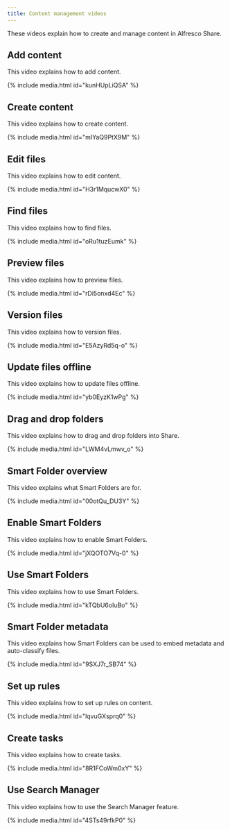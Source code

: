 ```yaml
---
title: Content management videos
---
```


These videos explain how to create and manage content in Alfresco Share.

## Add content

This video explains how to add content.

{% include media.html id="kunHUpLiQSA" %}

## Create content

This video explains how to create content.

{% include media.html id="mIYaQ9PtX9M" %}

## Edit files

This video explains how to edit content.

{% include media.html id="H3r1MqucwX0" %}

## Find files

This video explains how to find files.

{% include media.html id="oRu1tuzEumk" %}

## Preview files

This video explains how to preview files.

{% include media.html id="rDi5onxd4Ec" %}

## Version files

This video explains how to version files.

{% include media.html id="E5AzyRd5q-o" %}

## Update files offline

This video explains how to update files offline.

{% include media.html id="yb0EyzK1wPg" %}

## Drag and drop folders

This video explains how to drag and drop folders into Share.

{% include media.html id="LWM4vLmwv_o" %}

## Smart Folder overview

This video explains what Smart Folders are for.

{% include media.html id="00otQu_DU3Y" %}

## Enable Smart Folders

This video explains how to enable Smart Folders.

{% include media.html id="jXQOTO7Vq-0" %}

## Use Smart Folders

This video explains how to use Smart Folders.

{% include media.html id="kTQbU6oIuBo" %}

## Smart Folder metadata

This video explains how Smart Folders can be used to embed metadata and auto-classify files.

{% include media.html id="9SXJ7r_SB74" %}

## Set up rules

This video explains how to set up rules on content.

{% include media.html id="lqvuGXsprq0" %}

## Create tasks

This video explains how to create tasks.

{% include media.html id="8R1FCoWm0xY" %}

## Use Search Manager

This video explains how to use the Search Manager feature.

{% include media.html id="4STs49rfkP0" %}
